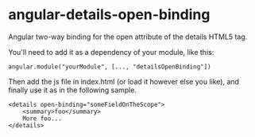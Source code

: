 angular-details-open-binding
============================

Angular two-way binding for the open attribute of the details HTML5 tag.

You'll need to add it as a dependency of your module, like this:

	angular.module("yourModule", [..., "detailsOpenBinding"])

Then add the js file in index.html (or load it however else you like), and
finally use it as in the following sample.

	<details open-binding="someFieldOnTheScope">
		<summary>foo</summary>
		More foo...
	</details>

